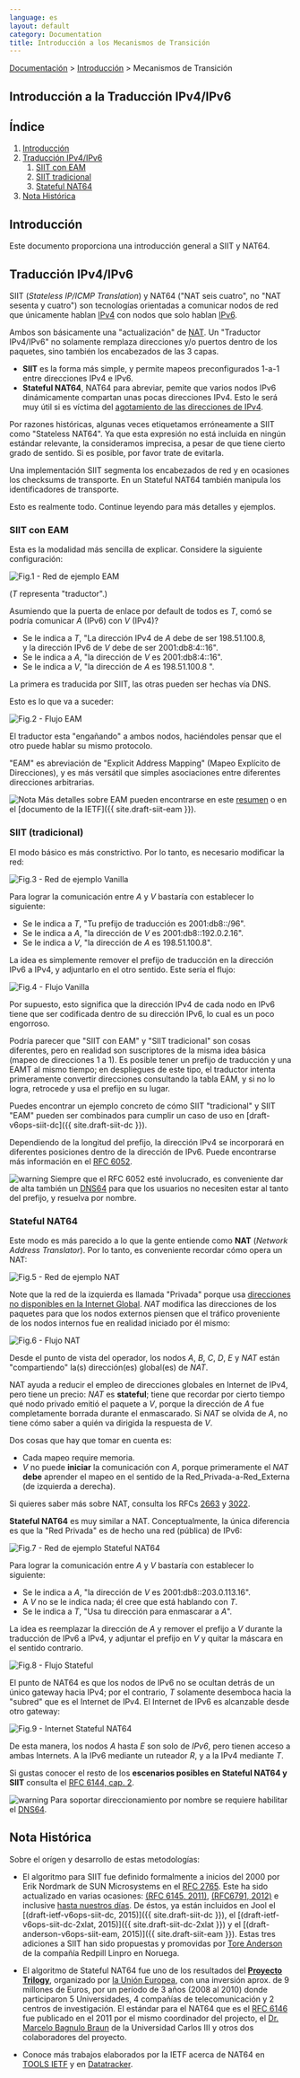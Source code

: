 ```yaml
---
language: es
layout: default
category: Documentation
title: Introducción a los Mecanismos de Transición
---
```


[Documentación](documentation.html) > [Introducción](documentation.html#introduccin) > Mecanismos de Transición

## Introducción a la Traducción IPv4/IPv6

## Índice

1. [Introducción](#introduccin)
2. [Traducción IPv4/IPv6](#ipv4iv6-traduccin)
	1. [SIIT con EAM](#siit-con-eam)
    2. [SIIT tradicional](#siit-tradicional)
    3. [Stateful NAT64](#stateful-nat64)
3. [Nota Histórica](#nota-histrica)
    
## Introducción

Este documento proporciona una introducción general a SIIT y NAT64.
 
## Traducción IPv4/IPv6
 
SIIT (_Stateless IP/ICMP Translation_) y NAT64 ("NAT seis cuatro", no "NAT sesenta y cuatro") son tecnologías orientadas a comunicar nodos de red que únicamente hablan [IPv4](http://es.wikipedia.org/wiki/IPv4) con nodos que solo hablan [IPv6](http://es.wikipedia.org/wiki/IPv6).

Ambos son básicamente una "actualización" de [NAT](http://en.wikipedia.org/wiki/Network_address_translation). Un "Traductor IPv4/IPv6" no solamente remplaza direcciones y/o puertos dentro de los paquetes, sino también los encabezados de las 3 capas.

- **SIIT** es la forma más simple, y permite mapeos preconfigurados 1-a-1 entre direcciones IPv4 e IPv6.
- **Stateful NAT64**, NAT64 para abreviar, pemite que varios nodos IPv6 dinámicamente compartan unas pocas direcciones IPv4. Esto le será muy útil si es víctima del [agotamiento de las direcciones de IPv4](http://es.wikipedia.org/wiki/Agotamiento_de_las_direcciones_IPv4).

Por razones históricas, algunas veces etiquetamos erróneamente a SIIT como "Stateless NAT64". Ya que esta expresión no está incluida en ningún estándar relevante, la consideramos imprecisa, a pesar de que tiene cierto grado de sentido. Si es posible, por favor trate de evitarla.

Una implementación SIIT segmenta los encabezados de red y en ocasiones los checksums de transporte. En un Stateful NAT64 también manipula los identificadores de transporte.

Esto es realmente todo. Continue leyendo para más detalles y ejemplos.
  
### SIIT con EAM


Esta es la modalidad más sencilla de explicar. Considere la siguiente configuración:

![Fig.1 - Red de ejemplo EAM](../images/network/eam.svg "Fig.1 - Red de ejemplo EAM")

(_T_ representa "traductor".)

Asumiendo que la puerta de enlace por default de todos es _T_, comó se podría comunicar _A_ (IPv6) con _V_ (IPv4)?

- Se le indica a _T_, "La dirección IPv4 de _A_ debe de ser 198.51.100.8, <br />
                   y la dirección IPv6 de _V_ debe de ser 2001:db8:4::16".
- Se le indica a _A_, "la dirección de _V_ es 2001:db8:4::16".
- Se le indica a _V_, "la dirección de _A_ es 198.51.100.8 ".

La primera es traducida por SIIT, las otras pueden ser hechas vía DNS.

Esto es lo que va a suceder:

![Fig.2 - Flujo EAM](../images/flow/eam-es.svg "Fig.2 - Flujo EAM")

El traductor esta "engañando" a ambos nodos, haciéndoles pensar que el otro puede hablar su mismo protocolo.

"EAM" es abreviación de "Explicit Address Mapping" (Mapeo Explícito de Direcciones), y es más versátil que simples asociaciones entre diferentes direcciones arbitrarias.

![Nota](../images/bulb.svg) Más detalles sobre EAM pueden encontrarse en este [resumen](eamt.html) o en el [documento de la IETF]({{ site.draft-siit-eam }}).

### SIIT (tradicional)


El modo básico es más constrictivo. Por lo tanto, es necesario modificar la red:

![Fig.3 - Red de ejemplo Vanilla](../images/network/vanilla.svg "Fig.3 - Red de ejemplo Vanilla")

Para lograr la comunicación entre _A_ y _V_ bastaría con establecer lo siguiente:

- Se le indica a _T_, "Tu prefijo de traducción es 2001:db8::/96".
- Se le indica a _A_, "la dirección de _V_ es 2001:db8::192.0.2.16".
- Se le indica a _V_, "la dirección de _A_ es 198.51.100.8".

La idea es simplemente remover el prefijo de traducción en la dirección IPv6 a IPv4, y adjuntarlo en el otro sentido. Este sería el flujo:

![Fig.4 - Flujo Vanilla](../images/flow/vanilla-es.svg "Fig.4 - Flujo Vanilla")

Por supuesto, esto significa que la dirección IPv4 de cada nodo en IPv6 tiene que ser codificada dentro de su dirección IPv6, lo cual es un poco engorroso.

Podría parecer que "SIIT con EAM" y "SIIT tradicional" son cosas diferentes, pero en realidad son suscriptores de la misma idea básica (mapeo de direcciones 1 a 1). Es posible tener un prefijo de traducción y una EAMT al mismo tiempo; en despliegues de este tipo, el traductor intenta primeramente convertir direcciones consultando la tabla EAM, y si no lo logra, retrocede y usa el prefijo en su lugar.

Puedes encontrar un ejemplo concreto de cómo SIIT "tradicional" y SIIT "EAM" pueden ser combinados para cumplir un caso de uso en [draft-v6ops-siit-dc]({{ site.draft-siit-dc }}).

Dependiendo de la longitud del prefijo, la dirección IPv4 se incorporará en diferentes posiciones dentro de la dirección de IPv6. Puede encontrarse más información en el [RFC 6052](http://tools.ietf.org/html/rfc6052).

![warning](../images/warning.svg) Siempre que el RFC 6052 esté involucrado, es conveniente dar de alta también un [DNS64](dns64.html) para que los usuarios no necesiten estar al tanto del prefijo, y resuelva por nombre.

### Stateful NAT64


Este modo es más parecido a lo que la gente entiende como **NAT** (_Network Address Translator_). Por lo tanto, es conveniente recordar cómo opera un NAT:

![Fig.5 - Red de ejemplo NAT](../images/network/nat-es.svg "Fig.5 - Red de ejemplo NAT")

Note que la red de la izquierda es llamada "Privada" porque usa [direcciones no disponibles en la Internet Global](http://es.wikipedia.org/wiki/Red_privada). _NAT_ modifica las direcciones de los paquetes para que los nodos externos piensen que el tráfico proveniente de los nodos internos fue en realidad iniciado por él mismo:

![Fig.6 - Flujo NAT](../images/flow/nat-es.svg "Fig.6 - Flujo NAT")

Desde el punto de vista del operador, los nodos _A_, _B_, _C_, _D_, _E_ y _NAT_ están "compartiendo" la(s) dirección(es) global(es) de _NAT_.

NAT ayuda a reducir el empleo de direcciones globales en Internet de IPv4, pero tiene un precio: _NAT_ es **stateful**; tiene que recordar por cierto tiempo qué nodo privado emitió el paquete a _V_, porque la dirección de _A_ fue completamente borrada durante el enmascarado. Si _NAT_ se olvida de _A_, no tiene cómo saber a quién va dirigida la respuesta de _V_.

Dos cosas que hay que tomar en cuenta es:

- Cada mapeo require memoria.
- _V_ no puede **iniciar** la comunicación con _A_, porque primeramente el _NAT_ **debe** aprender el mapeo en el sentido de la Red_Privada-a-Red_Externa (de izquierda a derecha).

<!--
	Paty: Es mejor no mencionar a NAT-PT por dos razones:
	1. No es un "NAT" (o más bien dicho, no es un "NAT44"); es el precursor de SIIT/NAT64.
	2. Está deprecado (trajo muchos problemas, y por lo tanto salió SIIT/NAT64).
 -->

Si quieres saber más sobre NAT, consulta los RFCs [2663](https://tools.ietf.org/html/rfc2663#section-3) y [3022](https://tools.ietf.org/html/rfc3022).

**Stateful NAT64** es muy similar a NAT. Conceptualmente, la única diferencia es que la "Red Privada" es de hecho una red (pública) de IPv6:

![Fig.7 - Red de ejemplo Stateful NAT64](../images/network/stateful.svg "Fig.7 - Red de ejemplo Stateful NAT64")

Para lograr la comunicación entre _A_ y _V_ bastaría con establecer lo siguiente:

- Se le indica a _A_, "la dirección de _V_ es 2001:db8::203.0.113.16".
- A _V_ no se le indica nada; él cree que está hablando con _T_.
- Se le indica a _T_, "Usa tu dirección para enmascarar a _A_".

La idea es reemplazar la dirección de _A_ y remover el prefijo a _V_ durante la traducción de IPv6 a IPv4, y adjuntar el prefijo en _V_ y quitar la máscara en el sentido contrario.

![Fig.8 - Flujo Stateful](../images/flow/stateful-es.svg "Fig.8 - Flujo Stateful")

El punto de NAT64 es que los nodos de IPv6 no se ocultan detrás de un único gateway hacia IPv4; por el contrario, _T_ solamente desemboca hacia la "subred" que es el Internet de IPv4. El Internet de IPv6 es alcanzable desde otro gateway:

![Fig.9 - Internet Stateful NAT64](../images/network/full-es.svg "Fig.9 - Internet Stateful NAT64")

De esta manera, los nodos _A_ hasta _E_ son solo de _IPv6_, pero tienen acceso a ambas Internets. A la IPv6 mediante un ruteador _R_, y a la IPv4 mediante _T_.

Si gustas conocer el resto de los **escenarios posibles en Stateful NAT64 y SIIT** consulta el [RFC 6144, cap. 2](https://tools.ietf.org/html/rfc6144#section-2).

![warning](../images/warning.svg) Para soportar direccionamiento por nombre se requiere habilitar el [DNS64](dns64.html).

## Nota Histórica

Sobre el orígen y desarrollo de estas metodologías:

* El algoritmo para SIIT fue definido formalmente a inicios del 2000 por Erik Nordmark de SUN Microsystems en el [RFC 2765](https://tools.ietf.org/html/rfc2765). Este ha sido actualizado en varias ocasiones: [(RFC 6145, 2011)](https://tools.ietf.org/html/rfc6145), [(RFC6791, 2012)](https://tools.ietf.org/html/rfc6791) e inclusive [hasta nuestros días](https://tools.ietf.org/id/siit?maxhits=100&key=date&dir=desc). De éstos, ya están incluidos en Jool el [(draft-ietf-v6ops-siit-dc, 2015)]({{ site.draft-siit-dc }}), el [(draft-ietf-v6ops-siit-dc-2xlat, 2015)]({{ site.draft-siit-dc-2xlat }}) y el [(draft-anderson-v6ops-siit-eam, 2015)]({{ site.draft-siit-eam }}). Estas tres adiciones a SIIT han sido propuestas y promovidas por [Tore Anderson](http://www.redpill-linpro.com/tore-anderson#overlay-context=about-us/our-consultants) de la compañía Redpill Linpro en Noruega.

* El algoritmo de Stateful NAT64 fue uno de los resultados del [**Proyecto Trilogy**](http://trilogy-project.org/trilogy-and-the-ietf.html), organizado por [la Unión Europea](http://europa.eu/rapid/press-release_IP-11-1294_es.htm), con una inversión aprox. de 9 millones de Euros, por un período de 3 años (2008 al 2010) donde participaron 5 Universidades, 4 compañías de telecomunicación y 2 centros de investigación. El estándar para el NAT64 que es el [RFC 6146](https://tools.ietf.org/html/rfc6146) fue publicado en el 2011 por el mismo coordinador del projecto, el [Dr. Marcelo Bagnulo Braun](http://www.it.uc3m.es/marcelo/) de la Universidad Carlos III y otros dos colaboradores del proyecto. 

* Conoce más trabajos elaborados por la IETF acerca de NAT64 en [TOOLS IETF](https://tools.ietf.org/id/nat64?maxhits=100&key=date&dir=desc) y en [Datatracker](https://datatracker.ietf.org/doc/search/?name=nat64&sort=&rfcs=on&activedrafts=on).
